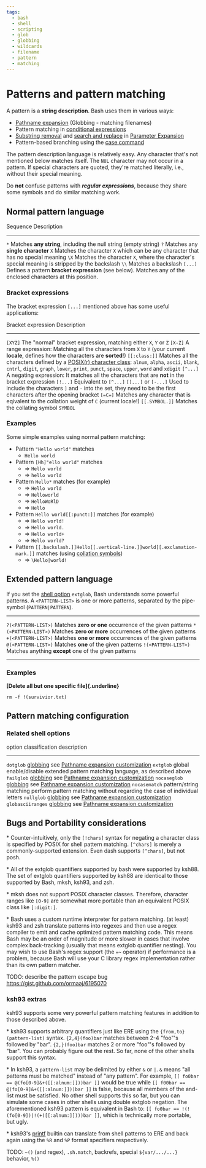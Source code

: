 ```yaml
---
tags:
  - bash
  - shell
  - scripting
  - glob
  - globbing
  - wildcards
  - filename
  - pattern
  - matching
---
```


# Patterns and pattern matching

A pattern is a **string description**. Bash uses them in various ways:

-   [Pathname expansion](../syntax/expansion/globs.md) (Globbing - matching
    filenames)
-   Pattern matching in [conditional
    expressions](../syntax/ccmd/conditional_expression.md)
-   [Substring removal](../syntax/pe.md#substring_removal) and [search and
    replace](../syntax/pe.md#search_and_replace) in [Parameter
    Expansion](../syntax/pe.md)
-   Pattern-based branching using the [case command](../syntax/ccmd/case.md)

The pattern description language is relatively easy. Any character
that's not mentioned below matches itself. The `NUL` character may not
occur in a pattern. If special characters are quoted, they\'re matched
literally, i.e., without their special meaning.

Do **not** confuse patterns with ***regular expressions***, because they
share some symbols and do similar matching work.

## Normal pattern language

  Sequence   Description
  ---------- ----------------------------------------------------------------------------------------------------------------
  `*`        Matches **any string**, including the null string (empty string)
  `?`        Matches any **single character**
  `X`        Matches the character `X` which can be any character that has no special meaning
  `\X`       Matches the character `X`, where the character's special meaning is stripped by the backslash
  `\\`       Matches a backslash
  `[...]`    Defines a pattern **bracket expression** (see below). Matches any of the enclosed characters at this position.

### Bracket expressions

The bracket expression `[...]` mentioned above has some useful
applications:

  Bracket expression     Description
  ---------------------- --------------------------------------------------------------------------------------------------------------------------------------------------------------------------------------------------------------------------------------------------------------------------------------------
  `[XYZ]`                The \"normal\" bracket expression, matching either `X`, `Y` or `Z`
  `[X-Z]`                A range expression: Matching all the characters from `X` to `Y` (your current **locale**, defines how the characters are **sorted**!)
  `[[:class:]]`          Matches all the characters defined by a [POSIX(r) character class](https://pubs.opengroup.org/onlinepubs/009696899/basedefs/xbd_chap07.html#tag_07_03_01): `alnum`, `alpha`, `ascii`, `blank`, `cntrl`, `digit`, `graph`, `lower`, `print`, `punct`, `space`, `upper`, `word` and `xdigit`
  `[^...]`               A negating expression: It matches all the characters that are **not** in the bracket expression
  `[!...]`               Equivalent to `[^...]`
  `[]...]` or `[-...]`   Used to include the characters `]` and `-` into the set, they need to be the first characters after the opening bracket
  `[=C=]`                Matches any character that is eqivalent to the collation weight of `C` (current locale!)
  `[[.SYMBOL.]]`         Matches the collating symbol `SYMBOL`

### Examples

Some simple examples using normal pattern matching:

-   Pattern `"Hello world"` matches
    -   `Hello world`
-   Pattern `[Hh]"ello world"` matches
    -   => `Hello world`
    -   => `hello world`
-   Pattern `Hello*` matches (for example)
    -   => `Hello world`
    -   => `Helloworld`
    -   => `HelloWoRlD`
    -   => `Hello`
-   Pattern `Hello world[[:punct:]]` matches (for example)
    -   => `Hello world!`
    -   => `Hello world.`
    -   => `Hello world+`
    -   => `Hello world?`
-   Pattern
    `[[.backslash.]]Hello[[.vertical-line.]]world[[.exclamation-mark.]]`
    matches (using [collation
    symbols](https://pubs.opengroup.org/onlinepubs/009696899/basedefs/xbd_chap07.html#tag_07_03_02_04))
    -   => `\Hello|world!`

## Extended pattern language

If you set the [shell option](../internals/shell_options.md) `extglob`, Bash
understands some powerful patterns. A `<PATTERN-LIST>` is one or more
patterns, separated by the pipe-symbol (`PATTERN|PATTERN`).

  --------------------- ------------------------------------------------------------
  `?(<PATTERN-LIST>)`   Matches **zero or one** occurrence of the given patterns
  `*(<PATTERN-LIST>)`   Matches **zero or more** occurrences of the given patterns
  `+(<PATTERN-LIST>)`   Matches **one or more** occurrences of the given patterns
  `@(<PATTERN-LIST>)`   Matches **one** of the given patterns
  `!(<PATTERN-LIST>)`   Matches anything **except** one of the given patterns
  --------------------- ------------------------------------------------------------

### Examples

**[Delete all but one specific file]{.underline}**

    rm -f !(survivior.txt)

## Pattern matching configuration

### Related shell options

  option              classification                        description
  ------------------- ------------------------------------- -------------------------------------------------------------------------------
  `dotglob`           [globbing](../syntax/expansion/globs.md)   see [Pathname expansion customization](../syntax/expansion/globs.md#Customization)
  `extglob`           global                                enable/disable extended pattern matching language, as described above
  `failglob`          [globbing](../syntax/expansion/globs.md)   see [Pathname expansion customization](../syntax/expansion/globs.md#Customization)
  `nocaseglob`        [globbing](../syntax/expansion/globs.md)   see [Pathname expansion customization](../syntax/expansion/globs.md#Customization)
  `nocasematch`       pattern/string matching               perform pattern matching without regarding the case of individual letters
  `nullglob`          [globbing](../syntax/expansion/globs.md)   see [Pathname expansion customization](../syntax/expansion/globs.md#Customization)
  `globasciiranges`   [globbing](../syntax/expansion/globs.md)   see [Pathname expansion customization](../syntax/expansion/globs.md#Customization)

## Bugs and Portability considerations

\* Counter-intuitively, only the `[!chars]` syntax for negating a
character class is specified by POSIX for shell pattern matching.
`[^chars]` is merely a commonly-supported extension. Even dash supports
`[^chars]`, but not posh.

\* All of the extglob quantifiers supported by bash were supported by
ksh88. The set of extglob quantifiers supported by ksh88 are identical
to those supported by Bash, mksh, ksh93, and zsh.

\* mksh does not support POSIX character classes. Therefore, character
ranges like `[0-9]` are somewhat more portable than an equivalent POSIX
class like `[:digit:]`.

\* Bash uses a custom runtime interpreter for pattern matching. (at
least) ksh93 and zsh translate patterns into regexes and then use a
regex compiler to emit and cache optimized pattern matching code. This
means Bash may be an order of magnitude or more slower in cases that
involve complex back-tracking (usually that means extglob quantifier
nesting). You may wish to use Bash's regex support (the `=~` operator)
if performance is a problem, because Bash will use your C library regex
implementation rather than its own pattern matcher.

TODO: describe the pattern escape bug
<https://gist.github.com/ormaaj/6195070>

### ksh93 extras

ksh93 supports some very powerful pattern matching features in addition
to those described above.

\* ksh93 supports arbitrary quantifiers just like ERE using the
`{from,to}(pattern-list)` syntax. `{2,4}(foo)bar` matches between 2-4
\"foo\"'s followed by \"bar\". `{2,}(foo)bar` matches 2 or more
\"foo\"'s followed by \"bar\". You can probably figure out the rest. So
far, none of the other shells support this syntax.

\* In ksh93, a `pattern-list` may be delimited by either `&` or `|`. `&`
means \"all patterns must be matched\" instead of \"any pattern\". For
example, `[[ fo0bar == @(fo[0-9]&+([[:alnum:]]))bar ]]` would be true
while `[[ f00bar == @(fo[0-9]&+([[:alnum:]]))bar ]]` is false, because
all members of the and-list must be satisfied. No other shell supports
this so far, but you can simulate some cases in other shells using
double extglob negation. The aforementioned ksh93 pattern is equivalent
in Bash to: `[[ fo0bar == !(!(fo[0-9])|!(+([[:alnum:]])))bar ]]`, which
is technically more portable, but ugly.

\* ksh93's [printf](../commands/builtin/printf.md) builtin can translate from
shell patterns to ERE and back again using the `%R` and `%P` format
specifiers respectively.

TODO: `~()` (and regex), `.sh.match`, backrefs, special `${var/.../...}`
behavior, `%()`
